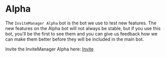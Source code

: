 # Alpha

The `InviteManager Alpha` bot is the bot we use to test new features. The new features on the Alpha bot will not always be stable, but if you use this bot, you'll be the first to see them and you can give us feedback how we can make them better before they will be included in the main bot.

Invite the InviteManager Alpha here: [Invite](https://discordapp.com/oauth2/authorize?client_id=412380586737664020&permissions=268435616&scope=bot&redirect_uri=https://google.com)
